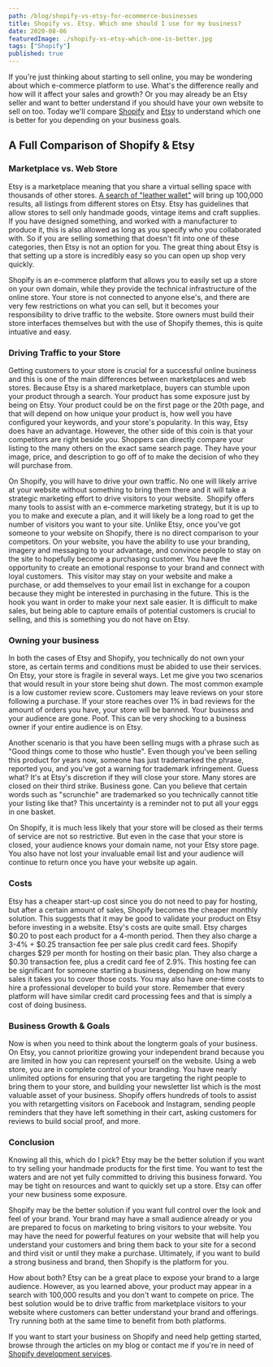 ```yaml
---
path: /blog/shopify-vs-etsy-for-ecommerce-businesses
title: Shopify vs. Etsy. Which one should I use for my business?
date: 2020-08-06
featuredImage: ./shopify-vs-etsy-which-one-is-better.jpg
tags: ["Shopify"]
published: true
---
```


If you're just thinking about starting to sell online, you may be wondering about which e-commerce platform to use. What's the difference really and how will it affect your sales and growth? Or you may already be an Etsy seller and want to better understand if you should have your own website to sell on too. Today we'll compare <a href="https://www.shopify.com/" target="_blank" rel="noreferrer noopener" aria-label="Shopify (opens in a new tab)">Shopify</a> and <a href="https://www.etsy.com/" target="_blank" rel="noreferrer noopener" aria-label="Etsy (opens in a new tab)">Etsy</a> to understand which one is better for you depending on your business goals.

## A Full Comparison of Shopify & Etsy

### Marketplace vs. Web Store

Etsy is a marketplace meaning that you share a virtual selling space with thousands of other stores. <a rel="noreferrer noopener" aria-label="A search of &quot;leather wallet&quot; (opens in a new tab)" href="https://www.etsy.com/search?q=leather%20wallet" target="_blank">A search of "leather wallet"</a> will bring up 100,000 results, all listings from different stores on Etsy. Etsy has guidelines that allow stores to sell only handmade goods, vintage items and craft supplies. If you have designed something, and worked with a manufacturer to produce it, this is also allowed as long as you specify who you collaborated with. So if you are selling something that doesn't fit into one of these categories, then Etsy is not an option for you. The great thing about Etsy is that setting up a store is incredibly easy so you can open up shop very quickly.

Shopify is an e-commerce platform that allows you to easily set up a store on your own domain, while they provide the technical infrastructure of the online store. Your store is not connected to anyone else's, and there are very few restrictions on what you can sell, but it becomes your responsibility to drive traffic to the website. Store owners must build their store interfaces themselves but with the use of Shopify themes, this is quite intuative and easy.

### Driving Traffic to your Store

Getting customers to your store is crucial for a successful online business and this is one of the main differences between marketplaces and web stores. Because Etsy is a shared marketplace, buyers can stumble upon your product through a search. Your product has some exposure just by being on Etsy. Your product could be on the first page or the 20th page, and that will depend on how unique your product is, how well you have configured your keywords, and your store's popularity. In this way, Etsy does have an advantage. However, the other side of this coin is that your competitors are right beside you. Shoppers can directly compare your listing to the many others on the exact same search page. They have your image, price, and description to go off of to make the decision of who they will purchase from.

On Shopify, you will have to drive your own traffic. No one will likely arrive at your website without something to bring them there and it will take a strategic marketing effort to drive visitors to your website.  Shopify offers many tools to assist with an e-commerce marketing strategy, but it is up to you to make and execute a plan, and it will likely be a long road to get the number of visitors you want to your site. Unlike Etsy, once you've got someone to your website on Shopify, there is no direct comparison to your competitors. On your website, you have the ability to use your branding, imagery and messaging to your advantage, and convince people to stay on the site to hopefully become a purchasing customer. You have the opportunity to create an emotional response to your brand and connect with loyal customers.  This visitor may stay on your website and make a purchase, or add themselves to your email list in exchange for a coupon because they might be interested in purchasing in the future. This is the hook you want in order to make your next sale easier. It is difficult to make sales, but being able to capture emails of potential customers is crucial to selling, and this is something you do not have on Etsy.

### Owning your business

In both the cases of Etsy and Shopify, you technically do not own your store, as certain terms and conditions must be abided to use their services. On Etsy, your store is fragile in several ways. Let me give you two scenarios that would result in your store being shut down. The most common example is a low customer review score. Customers may leave reviews on your store following a purchase. If your store reaches over 1% in bad reviews for the amount of orders you have, your store will be banned. Your business and your audience are gone. Poof. This can be very shocking to a business owner if your entire audience is on Etsy.

Another scenario is that you have been selling mugs with a phrase such as "Good things come to those who hustle". Even though you've been selling this product for years now, someone has just trademarked the phrase, reported you, and you've got a warning for trademark infringement. Guess what? It's at Etsy's discretion if they will close your store. Many stores are closed on their third strike. Business gone. Can you believe that certain words such as "scrunchie" are trademarked so you technically cannot title your listing like that? This uncertainty is a reminder not to put all your eggs in one basket.

On Shopify, it is much less likely that your store will be closed as their terms of service are not so restrictive. But even in the case that your store is closed, your audience knows your domain name, not your Etsy store page. You also have not lost your invaluable email list and your audience will continue to return once you have your website up again.

### Costs

Etsy has a cheaper start-up cost since you do not need to pay for hosting, but after a certain amount of sales, Shopify becomes the cheaper monthly solution. This suggests that it may be good to validate your product on Etsy before investing in a website. Etsy's costs are quite small. Etsy charges $0.20 to post each product for a 4-month period. Then they also charge a 3-4% + $0.25 transaction fee per sale plus credit card fees. Shopify charges \$29 per month for hosting on their basic plan. They also charge a \$0.30 transaction fee, plus a credit card fee of 2.9%. This hosting fee can be significant for someone starting a business, depending on how many sales it takes you to cover those costs. You may also have one-time costs to hire a professional developer to build your store. Remember that every platform will have similar credit card processing fees and that is simply a cost of doing business.

### Business Growth &amp; Goals

Now is when you need to think about the longterm goals of your business. On Etsy, you cannot prioritize growing your independent brand because you are limited in how you can represent yourself on the website. Using a web store, you are in complete control of your branding. You have nearly unlimited options for ensuring that you are targeting the right people to bring them to your store, and building your newsletter list which is the most valuable asset of your business. Shopify offers hundreds of tools to assist you with retargetting visitors on Facebook and Instagram, sending people reminders that they have left something in their cart, asking customers for reviews to build social proof, and more.

### Conclusion

Knowing all this, which do I pick? Etsy may be the better solution if you want to try selling your handmade products for the first time. You want to test the waters and are not yet fully committed to driving this business forward. You may be tight on resources and want to quickly set up a store. Etsy can offer your new business some exposure.

Shopify may be the better solution if you want full control over the look and feel of your brand. Your brand may have a small audience already or you are prepared to focus on marketing to bring visitors to your website. You may have the need for powerful features on your website that will help you understand your customers and bring them back to your site for a second and third visit or until they make a purchase. Ultimately, if you want to build a strong business and brand, then Shopify is the platform for you.

How about both? Etsy can be a great place to expose your brand to a large audience. However, as you learned above, your product may appear in a search with 100,000 results and you don't want to compete on price. The best solution would be to drive traffic from marketplace visitors to your website where customers can better understand your brand and offerings. Try running both at the same time to benefit from both platforms.

If you want to start your business on Shopify and need help getting started, browse through the articles on my blog or contact me if you're in need of <a rel="noreferrer noopener" href="https://hanadrdla.com/services" target="_blank"> Shopify development services</a>.
